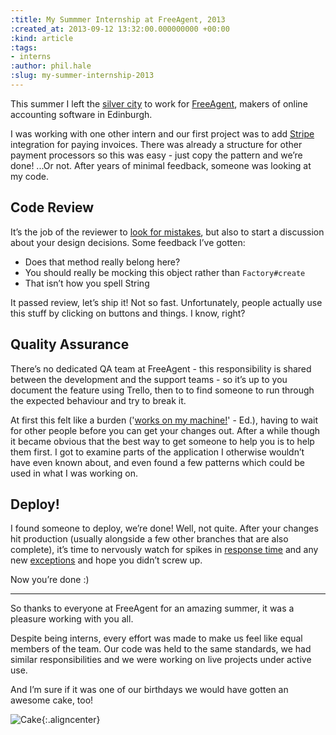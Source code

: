 ```yaml
---
:title: My Summmer Internship at FreeAgent, 2013
:created_at: 2013-09-12 13:32:00.000000000 +00:00
:kind: article
:tags:
- interns
:author: phil.hale
:slug: my-summer-internship-2013
---
```


This summer I left the [silver city](https://encrypted.google.com/search?q=about+aberdeen+scotland) to work for [FreeAgent](http://www.freeagent.com), makers of online accounting software in Edinburgh.

I was working with one other intern and our first project was to add [Stripe](https://stripe.com/) integration for paying invoices. There was already a structure for other payment processors so this was easy - just copy the pattern and we’re done! ...Or not. After years of minimal feedback, someone was looking at my code.

## Code Review

It’s the job of the reviewer to [look for mistakes](http://www.explosm.net/comics/2083/), but also to start a discussion about your design decisions. Some feedback I’ve gotten:

* Does that method really belong here?
* You should really be mocking this object rather than `Factory#create`
* That isn’t how you spell String

It passed review, let’s ship it! Not so fast. Unfortunately, people actually use this stuff by clicking on buttons and things. I know, right?

## Quality Assurance

There’s no dedicated QA team at FreeAgent - this responsibility is shared between the development and
the support teams - so it’s up to you document the feature using Trello, then to to find someone to 
run through the expected behaviour and try to break it.

At first this felt like a burden ('[works on my machine!](http://www.codinghorror.com/blog/2007/03/the-works-on-my-machine-certification-program.html)' - Ed.), having to wait for other people before you can get your changes out. After a while though it became obvious that the best way to get someone to help you is to help them first. I got to examine parts of the application I otherwise wouldn’t have even known about, and even found a few patterns which could be used in what I was working on.

## Deploy!

I found someone to deploy, we’re done! Well, not quite. After your changes hit production (usually alongside a few other branches that are also complete), it’s time to nervously watch for spikes in [response time](https://newrelic.com/) and any new [exceptions](https://www.honeybadger.io/) and hope you didn’t screw up.

Now you’re done :)

<hr/>

So thanks to everyone at FreeAgent for an amazing summer, it was a pleasure working with you all.

Despite being interns, every effort was made to make us feel like equal members of the team. Our code was held to the same standards, we had similar responsibilities and we were working on live projects under active use.

And I’m sure if it was one of our birthdays we would have gotten an awesome cake, too!

![Cake](http://freeagent-engineering-blog.s3.amazonaws.com/freeagent_cake.jpg){:.aligncenter}


